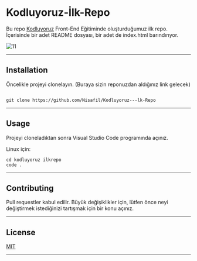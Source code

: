 # Kodluyoruz-İlk-Repo

Bu repo [Kodluyoruz](https://www.kodluyoruz.org) Front-End Eğitiminde oluşturduğumuz ilk repo. İçerisinde bir adet README dosyası, bir adet de index.html barındırıyor.

![11](https://user-images.githubusercontent.com/116100194/199749645-6f0938cb-ca03-4662-9e2f-e1d2b1388aa7.png)

-----------

## Installation

Öncelikle projeyi clonelayın. (Buraya sizin reponuzdan aldığınız link gelecek)

```
 
git clone https://github.com/Nisafil/Kodluyoruz---lk-Repo

```

------------
## Usage
Projeyi cloneladıktan sonra Visual Studio Code programında açınız.

Linux için:
```
cd kodluyoruz ilkrepo
code .
 ```
------------
## Contributing
Pull requestler kabul edilir. Büyük değişiklikler için, lütfen önce neyi değiştirmek istediğinizi tartışmak için bir konu açınız.

-----------------
## License
[MIT](https://choosealicense.com/licenses/mit/)


--------------



